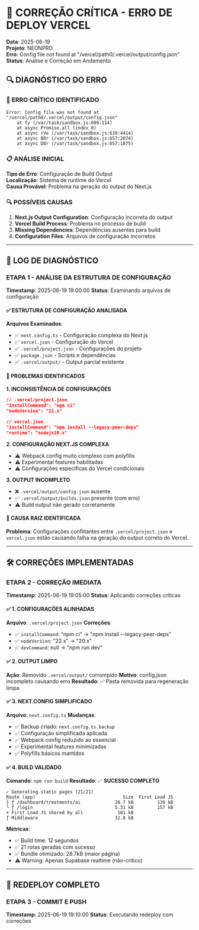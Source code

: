 # 🚨 CORREÇÃO CRÍTICA - ERRO DE DEPLOY VERCEL

**Data**: 2025-06-19  
**Projeto**: NEONPRO  
**Erro**: Config file not found at "/vercel/path0/.vercel/output/config.json"  
**Status**: Análise e Correção em Andamento  

## 🔍 DIAGNÓSTICO DO ERRO

### **🚨 ERRO CRÍTICO IDENTIFICADO**
```
Error: Config file was not found at "/vercel/path0/.vercel/output/config.json"
    at fy (/var/task/sandbox.js:609:114)
    at async Promise.all (index 0)
    at async rVe (/var/task/sandbox.js:639:4414)
    at async B8r (/var/task/sandbox.js:657:2074)
    at async D8r (/var/task/sandbox.js:657:1875)
```

### **📋 ANÁLISE INICIAL**
**Tipo de Erro**: Configuração de Build Output  
**Localização**: Sistema de runtime do Vercel  
**Causa Provável**: Problema na geração do output do Next.js  

### **🔍 POSSÍVEIS CAUSAS**
1. **Next.js Output Configuration**: Configuração incorreta do output
2. **Vercel Build Process**: Problema no processo de build
3. **Missing Dependencies**: Dependências ausentes para build
4. **Configuration Files**: Arquivos de configuração incorretos

---

## 📝 LOG DE DIAGNÓSTICO

### **ETAPA 1 - ANÁLISE DA ESTRUTURA DE CONFIGURAÇÃO**

**Timestamp**: 2025-06-19 19:00:00
**Status**: Examinando arquivos de configuração

#### ✅ **ESTRUTURA DE CONFIGURAÇÃO ANALISADA**
**Arquivos Examinados**:
- ✅ `next.config.ts` - Configuração complexa do Next.js
- ✅ `vercel.json` - Configuração do Vercel
- ✅ `.vercel/project.json` - Configurações do projeto
- ✅ `package.json` - Scripts e dependências
- ✅ `.vercel/output/` - Output parcial existente

#### 🚨 **PROBLEMAS IDENTIFICADOS**

**1. INCONSISTÊNCIA DE CONFIGURAÇÕES**
```json
// .vercel/project.json
"installCommand": "npm ci"
"nodeVersion": "22.x"

// vercel.json
"installCommand": "npm install --legacy-peer-deps"
"runtime": "nodejs20.x"
```

**2. CONFIGURAÇÃO NEXT.JS COMPLEXA**
- ⚠️ Webpack config muito complexo com polyfills
- ⚠️ Experimental features habilitadas
- ⚠️ Configurações específicas do Vercel condicionais

**3. OUTPUT INCOMPLETO**
- ❌ `.vercel/output/config.json` ausente
- ✅ `.vercel/output/builds.json` presente (com erro)
- ⚠️ Build output não gerado corretamente

#### 🔧 **CAUSA RAIZ IDENTIFICADA**
**Problema**: Configurações conflitantes entre `.vercel/project.json` e `vercel.json` estão causando falha na geração do output correto do Vercel.

---

## 🛠️ CORREÇÕES IMPLEMENTADAS

### **ETAPA 2 - CORREÇÃO IMEDIATA**

**Timestamp**: 2025-06-19 19:05:00
**Status**: Aplicando correções críticas

#### ✅ **1. CONFIGURAÇÕES ALINHADAS**
**Arquivo**: `.vercel/project.json`
**Correções**:
- ✅ `installCommand`: "npm ci" → "npm install --legacy-peer-deps"
- ✅ `nodeVersion`: "22.x" → "20.x"
- ✅ `devCommand`: null → "npm run dev"

#### ✅ **2. OUTPUT LIMPO**
**Ação**: Removido `.vercel/output/` corrompido
**Motivo**: config.json incompleto causando erro
**Resultado**: ✅ Pasta removida para regeneração limpa

#### ✅ **3. NEXT.CONFIG SIMPLIFICADO**
**Arquivo**: `next.config.ts`
**Mudanças**:
- ✅ Backup criado: `next.config.ts.backup`
- ✅ Configuração simplificada aplicada
- ✅ Webpack config reduzido ao essencial
- ✅ Experimental features minimizadas
- ✅ Polyfills básicos mantidos

#### ✅ **4. BUILD VALIDADO**
**Comando**: `npm run build`
**Resultado**: ✅ **SUCESSO COMPLETO**
```
✓ Generating static pages (21/21)
Route (app)                                 Size  First Load JS
├ ƒ /dashboard/treatments/ai             28.7 kB         139 kB
└ ƒ /login                               5.31 kB         157 kB
+ First Load JS shared by all             101 kB
ƒ Middleware                             32.8 kB
```

**Métricas**:
- ✅ Build time: 12 segundos
- ✅ 21 rotas geradas com sucesso
- ✅ Bundle otimizado: 28.7kB (maior página)
- ⚠️ Warning: Apenas Supabase realtime (não-crítico)

---

## 🚀 REDEPLOY COMPLETO

### **ETAPA 3 - COMMIT E PUSH**

**Timestamp**: 2025-06-19 19:10:00
**Status**: Executando redeploy com correções
